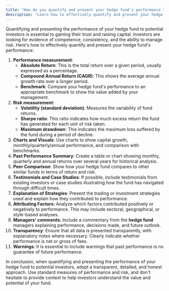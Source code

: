 ```yaml
---
title: "How do you quantify and present your hedge fund's performance to potential investors?"
description: "Learn how to effectively quantify and present your hedge fund's performance to potential investors by measuring absolute return, compound annual return, risk factors, using charts and visuals, and more. Transparently showcase strategies, attribution analysis, and manager comments while ensuring compliance with regulations and best practices."
---
```




Quantifying and presenting the performance of your hedge fund to potential investors is essential to gaining their trust and raising capital. Investors are looking for evidence of competence, consistency, and the ability to manage risk. Here's how to effectively quantify and present your hedge fund's performance:

1. **Performance measurement**:
    - **Absolute Return**: This is the total return over a given period, usually expressed as a percentage.
    - **Compound Annual Return (CAGR)**: This shows the average annual growth rate over a longer period.
    - **Benchmark**: Compare your hedge fund's performance to an appropriate benchmark to show the value added by your management.
2. **Risk measurement**:
    - **Volatility (standard deviation)**: Measures the variability of fund returns.
    - **Sharpe ratio**: This ratio indicates how much excess return the fund has generated for each unit of risk taken.
    - **Maximum drawdown**: This indicates the maximum loss suffered by the fund during a period of decline.
3. **Charts and Visuals**: Use charts to show capital growth, monthly/quarterly/annual performance, and comparison with benchmarks.
4. **Past Performance Summary**: Create a table or chart showing monthly, quarterly and annual returns over several years for historical analysis.
5. **Peer Comparison**: Show how your hedge fund compares to other similar funds in terms of return and risk.
6. **Testimonials and Case Studies**: If possible, include testimonials from existing investors or case studies illustrating how the fund has navigated through difficult times.
7. **Explanation of Strategies**: Present the trading or investment strategies used and explain how they contributed to performance.
8. **Attributing Factors**: Analyze which factors contributed positively or negatively to performance. This may include sectoral, geographical, or style-based analyses.
9. **Managers' comments**: Include a commentary from the **hedge fund** managers explaining performance, decisions made, and future outlook.
10. **Transparency**: Ensure that all data is presented transparently, with explanatory notes where necessary. Clearly indicate whether performance is net or gross of fees.
11. **Warnings**: It is essential to include warnings that past performance is no guarantee of future performance.

In conclusion, when quantifying and presenting the performance of your hedge fund to potential investors, adopt a transparent, detailed, and honest approach. Use standard measures of performance and risk, and don't hesitate to provide context to help investors understand the value and potential of your fund.

